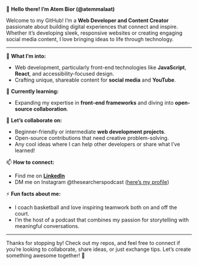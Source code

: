 👋 **Hello there! I’m Atem Bior (@atemmalaat)**  

Welcome to my GitHub! I’m a **Web Developer and Content Creator** passionate about building digital experiences that connect and inspire. Whether it’s developing sleek, responsive websites or creating engaging social media content, I love bringing ideas to life through technology.  

---

👀 **What I’m into:**  
- Web development, particularly front-end technologies like **JavaScript**, **React**, and accessibility-focused design.  
- Crafting unique, shareable content for **social media** and **YouTube**.  

🌱 **Currently learning:**  
- Expanding my expertise in **front-end frameworks** and diving into **open-source collaboration**.  

💞️ **Let’s collaborate on:**  
- Beginner-friendly or intermediate **web development projects**.  
- Open-source contributions that need creative problem-solving.  
- Any cool ideas where I can help other developers or share what I’ve learned!  

📫 **How to connect:**  
- Find me on **[LinkedIn](https://www.linkedin.com/in/atem-bior)**  
- DM me on Instagram @thesearcherspodcast ([here’s my profile](https://www.instagram.com/thesearcherspodcast/))  

⚡ **Fun facts about me:**  
- I coach basketball and love inspiring teamwork both on and off the court.  
- I’m the host of a podcast that combines my passion for storytelling with meaningful conversations.  

---

Thanks for stopping by! Check out my repos, and feel free to connect if you’re looking to collaborate, share ideas, or just exchange tips. Let’s create something awesome together! 🚀
